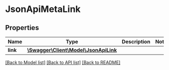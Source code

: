 # JsonApiMetaLink

## Properties
Name | Type | Description | Notes
------------ | ------------- | ------------- | -------------
**link** | [**\Swagger\Client\Model\JsonApiLink**](JsonApiLink.md) |  | 

[[Back to Model list]](../README.md#documentation-for-models) [[Back to API list]](../README.md#documentation-for-api-endpoints) [[Back to README]](../README.md)



